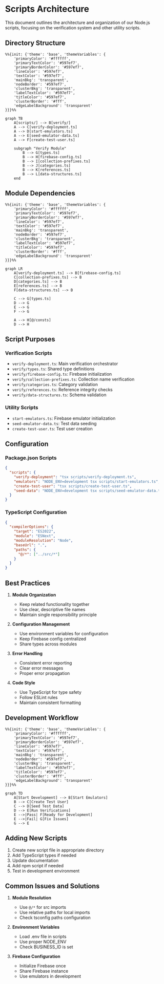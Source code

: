 # Scripts Architecture

This document outlines the architecture and organization of our Node.js scripts, focusing on the verification system and other utility scripts.

## Directory Structure

```mermaid
%%{init: {'theme': 'base', 'themeVariables': {
    'primaryColor': '#ffffff',
    'primaryTextColor': '#597ef7',
    'primaryBorderColor': '#597ef7',
    'lineColor': '#597ef7',
    'textColor': '#597ef7',
    'mainBkg': 'transparent',
    'nodeBorder': '#597ef7',
    'clusterBkg': 'transparent',
    'labelTextColor': '#597ef7',
    'titleColor': '#597ef7',
    'clusterBorder': '#fff',
    'edgeLabelBackground': 'transparent'
}}}%%

graph TB
    A[scripts/] --> B[verify/]
    A --> C[verify-deployment.ts]
    A --> D[start-emulators.ts]
    A --> E[seed-emulator-data.ts]
    A --> F[create-test-user.ts]

    subgraph "Verify Module"
        B --> G[types.ts]
        B --> H[firebase-config.ts]
        B --> I[collection-prefixes.ts]
        B --> J[categories.ts]
        B --> K[references.ts]
        B --> L[data-structures.ts]
    end
```

## Module Dependencies

```mermaid
%%{init: {'theme': 'base', 'themeVariables': {
    'primaryColor': '#ffffff',
    'primaryTextColor': '#597ef7',
    'primaryBorderColor': '#597ef7',
    'lineColor': '#597ef7',
    'textColor': '#597ef7',
    'mainBkg': 'transparent',
    'nodeBorder': '#597ef7',
    'clusterBkg': 'transparent',
    'labelTextColor': '#597ef7',
    'titleColor': '#597ef7',
    'clusterBorder': '#fff',
    'edgeLabelBackground': 'transparent'
}}}%%

graph LR
    A[verify-deployment.ts] --> B[firebase-config.ts]
    C[collection-prefixes.ts] --> B
    D[categories.ts] --> B
    E[references.ts] --> B
    F[data-structures.ts] --> B

    C --> G[types.ts]
    D --> G
    E --> G
    F --> G

    A --> H[@/consts]
    D --> H
```

## Script Purposes

### Verification Scripts

- `verify-deployment.ts`: Main verification orchestrator
- `verify/types.ts`: Shared type definitions
- `verify/firebase-config.ts`: Firebase initialization
- `verify/collection-prefixes.ts`: Collection name verification
- `verify/categories.ts`: Category validation
- `verify/references.ts`: Reference integrity checks
- `verify/data-structures.ts`: Schema validation

### Utility Scripts

- `start-emulators.ts`: Firebase emulator initialization
- `seed-emulator-data.ts`: Test data seeding
- `create-test-user.ts`: Test user creation

## Configuration

### Package.json Scripts

```json
{
  "scripts": {
    "verify-deployment": "tsx scripts/verify-deployment.ts",
    "emulators": "NODE_ENV=development tsx scripts/start-emulators.ts",
    "create-test-user": "tsx scripts/create-test-user.ts",
    "seed-data": "NODE_ENV=development tsx scripts/seed-emulator-data.ts"
  }
}
```

### TypeScript Configuration

```json
{
  "compilerOptions": {
    "target": "ES2022",
    "module": "ESNext",
    "moduleResolution": "Node",
    "baseUrl": ".",
    "paths": {
      "@/*": ["../src/*"]
    }
  }
}
```

## Best Practices

1. **Module Organization**

   - Keep related functionality together
   - Use clear, descriptive file names
   - Maintain single responsibility principle

2. **Configuration Management**

   - Use environment variables for configuration
   - Keep Firebase config centralized
   - Share types across modules

3. **Error Handling**

   - Consistent error reporting
   - Clear error messages
   - Proper error propagation

4. **Code Style**
   - Use TypeScript for type safety
   - Follow ESLint rules
   - Maintain consistent formatting

## Development Workflow

```mermaid
%%{init: {'theme': 'base', 'themeVariables': {
    'primaryColor': '#ffffff',
    'primaryTextColor': '#597ef7',
    'primaryBorderColor': '#597ef7',
    'lineColor': '#597ef7',
    'textColor': '#597ef7',
    'mainBkg': 'transparent',
    'nodeBorder': '#597ef7',
    'clusterBkg': 'transparent',
    'labelTextColor': '#597ef7',
    'titleColor': '#597ef7',
    'clusterBorder': '#fff',
    'edgeLabelBackground': 'transparent'
}}}%%

graph TD
    A[Start Development] --> B[Start Emulators]
    B --> C[Create Test User]
    C --> D[Seed Test Data]
    D --> E[Run Verifications]
    E -->|Pass| F[Ready for Development]
    E -->|Fail| G[Fix Issues]
    G --> E
```

## Adding New Scripts

1. Create new script file in appropriate directory
2. Add TypeScript types if needed
3. Update documentation
4. Add npm script if needed
5. Test in development environment

## Common Issues and Solutions

1. **Module Resolution**

   - Use `@/*` for src imports
   - Use relative paths for local imports
   - Check tsconfig paths configuration

2. **Environment Variables**

   - Load .env file in scripts
   - Use proper NODE_ENV
   - Check BUSINESS_ID is set

3. **Firebase Configuration**
   - Initialize Firebase once
   - Share Firebase instance
   - Use emulators in development
